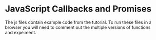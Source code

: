 # JavaScript Callbacks and Promises

The js files contain example code from the tutorial. To run these files in a browser you will need to comment out the multiple versions of functions and expeiment.
